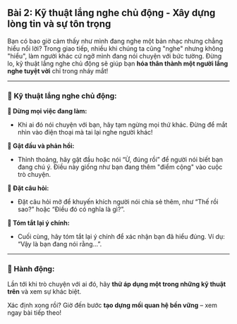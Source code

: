 ## Bài 2: Kỹ thuật lắng nghe chủ động - Xây dựng lòng tin và sự tôn trọng  

Bạn có bao giờ cảm thấy như mình đang nghe một bản nhạc nhưng chẳng hiểu nổi lời? Trong giao tiếp, nhiều khi chúng ta cũng "nghe" nhưng không "hiểu", làm người khác cứ ngỡ mình đang nói chuyện với bức tường. Đừng lo, kỹ thuật lắng nghe chủ động sẽ giúp bạn **hóa thân thành một người lắng nghe tuyệt vời** chỉ trong nháy mắt!  

---

### 📌 Kỹ thuật lắng nghe chủ động:  

**🔹 Dừng mọi việc đang làm:**
- Khi ai đó nói chuyện với bạn, hãy tạm ngừng mọi thứ khác. Đừng để mắt nhìn vào điện thoại mà tai lại nghe người khác!  

**🔹 Gật đầu và phản hồi:**
- Thỉnh thoảng, hãy gật đầu hoặc nói “Ừ, đúng rồi” để người nói biết bạn đang chú ý. Điều này giống như bạn đang thêm "điểm cộng" vào cuộc trò chuyện.  

**🔹 Đặt câu hỏi:**
- Đặt câu hỏi mở để khuyến khích người nói chia sẻ thêm, như “Thế rồi sao?” hoặc “Điều đó có nghĩa là gì?”.  

**🔹 Tóm tắt lại ý chính:**
- Cuối cùng, hãy tóm tắt lại ý chính để xác nhận bạn đã hiểu đúng. Ví dụ: “Vậy là bạn đang nói rằng…”.  

---

### 🚀 Hành động:  

Lần tới khi trò chuyện với ai đó, hãy **thử áp dụng một trong những kỹ thuật trên** và xem sự khác biệt.  

Xác định xong rồi? Giờ đến bước **tạo dựng mối quan hệ bền vững** – xem ngay bài tiếp theo!  